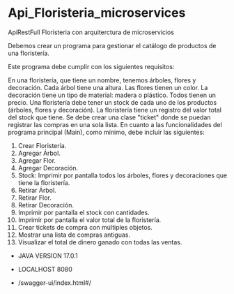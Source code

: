 # Api_Floristeria_microservices
ApiRestFull Floristeria con arquiterctura de microservicios

Debemos crear un programa para gestionar el catálogo de productos de una floristería.

Este programa debe cumplir con los siguientes requisitos:

En una floristería, que tiene un nombre, tenemos árboles, flores y decoración.
Cada árbol tiene una altura.
Las flores tienen un color.
La decoración tiene un tipo de material: madera o plástico.
Todos tienen un precio.
Una floristería debe tener un stock de cada uno de los productos (árboles, flores y decoración).
La floristería tiene un registro del valor total del stock que tiene.
Se debe crear una clase "ticket" donde se puedan registrar las compras en una sola lista.
En cuanto a las funcionalidades del programa principal (Main), como mínimo, debe incluir las siguientes:

1. Crear Floristería.
2. Agregar Árbol.
3. Agregar Flor.
4. Agregar Decoración.
5. Stock: Imprimir por pantalla todos los árboles, flores y decoraciones que tiene la floristería.
6. Retirar Árbol.
7. Retirar Flor.
8. Retirar Decoración.
9. Imprimir por pantalla el stock con cantidades.
10. Imprimir por pantalla el valor total de la floristería.
11. Crear tickets de compra con múltiples objetos.
12. Mostrar una lista de compras antiguas.
13. Visualizar el total de dinero ganado con todas las ventas.


- JAVA VERSION 17.0.1
  
- LOCALHOST 8080

- /swagger-ui/index.html#/
